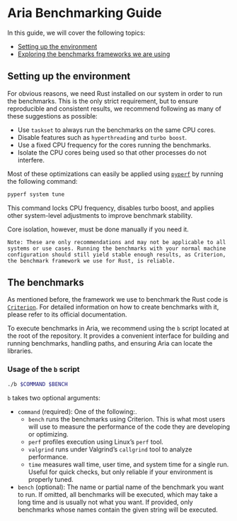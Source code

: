# Aria Benchmarking Guide

In this guide, we will cover the following topics:

- [Setting up the environment](setting-up-the-environment)
- [Exploring the benchmarks frameworks we are using](the-benchmarks)

## Setting up the environment

For obvious reasons, we need Rust installed on our system in order to run the benchmarks. This is the only strict requirement, but to ensure reproducible and consistent results, we recommend following as many of these suggestions as possible:

- Use `taskset` to always run the benchmarks on the same CPU cores.
- Disable features such as `hyperthreading` and `turbo boost`.
- Use a fixed CPU frequency for the cores running the benchmarks.
- Isolate the CPU cores being used so that other processes do not interfere.

Most of these optimizations can easily be applied using [`pyperf`](https://github.com/psf/pyperf) by running the following command:

```bash
pyperf system tune
```

This command locks CPU frequency, disables turbo boost, and applies other system-level adjustments to improve benchmark stability.

Core isolation, however, must be done manually if you need it.

```
Note: These are only recommendations and may not be applicable to all systems or use cases. Running the benchmarks with your normal machine configuration should still yield stable enough results, as Criterion, the benchmark framework we use for Rust, is reliable.
```

## The benchmarks

As mentioned before, the framework we use to benchmark the Rust code is [`Criterion`](https://crates.io/crates/criterion). For detailed information on how to create benchmarks with it, please refer to its official documentation.

To execute benchmarks in Aria, we recommend using the `b` script located at the root of the repository.
It provides a convenient interface for building and running benchmarks, handling paths, and ensuring Aria can locate the libraries.

### Usage of the `b` script

```bash
./b $COMMAND $BENCH
```

`b` takes two optional arguments:

- `command` (required): One of the following:. 
    - `bench` runs the benchmarks using Criterion. This is what most users will use to measure the performance of the code they are developing or optimizing.
    - `perf` profiles execution using Linux’s `perf` tool.
    - `valgrind` runs under Valgrind’s `callgrind` tool to analyze performance.
    - `time` measures wall time, user time, and system time for a single run. Useful for quick checks, but only reliable if your environment is properly tuned.
- `bench` (optional): The name or partial name of the benchmark you want to run. If omitted, all benchmarks will be executed, which may take a long time and is usually not what you want. If provided, only benchmarks whose names contain the given string will be executed.

